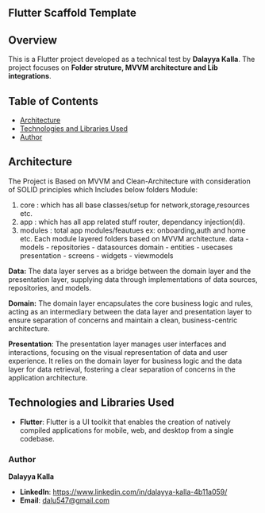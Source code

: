 ## Flutter Scaffold Template

## Overview
This is a Flutter project developed as a technical test by **Dalayya Kalla**. The project focuses on **Folder struture, MVVM architecture and Lib integrations**.

## Table of Contents
- [Architecture](#architecture)
- [Technologies and Libraries Used](#technologies-and-libraries-used)
- [Author](#author)

## Architecture

The Project is Based on MVVM and Clean-Architecture with consideration of SOLID principles which Includes below folders Module:

1. core : which has all base classes/setup for network,storage,resources etc.
2. app : which has all app related stuff router, dependancy injection(di).
3. modules : total app modules/feautues ex: onboarding,auth and home etc.
            Each module layered folders based on  MVVM architecture.
            data 
              - models
              - repositories
              - datasources
            domain
              - entities
              - usecases
            presentation
              - screens
              - widgets
              - viewmodels 

**Data:** The data layer serves as a bridge between the domain layer and the presentation layer, supplying data through implementations of data sources, repositories, and models.

**Domain:** The domain layer encapsulates the core business logic and rules, acting as an intermediary between the data layer and presentation layer to ensure separation of concerns and maintain a clean, business-centric architecture. 

**Presentation**: The presentation layer manages user interfaces and interactions, focusing on the visual representation of data and user experience. It relies on the domain layer for business logic and the data layer for data retrieval, fostering a clear separation of concerns in the application architecture.

## Technologies and Libraries Used

- **Flutter**: Flutter is a UI toolkit that enables the creation of natively compiled applications for mobile, web, and desktop from a single codebase.


### Author

 **Dalayya Kalla**

- **LinkedIn**: https://www.linkedin.com/in/dalayya-kalla-4b11a059/
- **Email**: [dalu547@gmail.com]()






